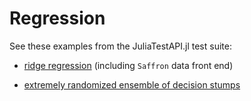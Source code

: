 # Regression

See these examples from the JuliaTestAPI.jl test suite:

- [ridge regression](https://github.com/JuliaAI/LearnTestAPI.jl/blob/dev/src/learners/regression.jl) (including `Saffron` data front end)

- [extremely randomized ensemble of decision stumps](https://github.com/JuliaAI/LearnTestAPI.jl/blob/dev/src/learners/ensembling.jl)
